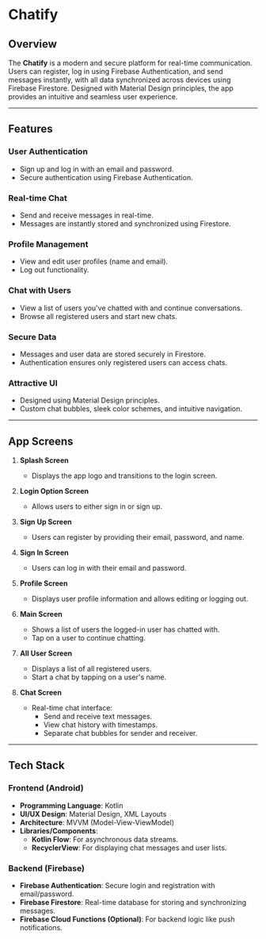 # Chatify

##  Overview
The **Chatify** is a modern and secure platform for real-time communication. Users can register, log in using Firebase Authentication, and send messages instantly, with all data synchronized across devices using Firebase Firestore. Designed with Material Design principles, the app provides an intuitive and seamless user experience.

---

##  Features

### **User Authentication**
- Sign up and log in with an email and password.
- Secure authentication using Firebase Authentication.

###  **Real-time Chat**
- Send and receive messages in real-time.
- Messages are instantly stored and synchronized using Firestore.

###  **Profile Management**
- View and edit user profiles (name and email).
- Log out functionality.

###  **Chat with Users**
- View a list of users you've chatted with and continue conversations.
- Browse all registered users and start new chats.

###  **Secure Data**
- Messages and user data are stored securely in Firestore.
- Authentication ensures only registered users can access chats.

###  **Attractive UI**
- Designed using Material Design principles.
- Custom chat bubbles, sleek color schemes, and intuitive navigation.

---

##  App Screens

1. **Splash Screen**
   - Displays the app logo and transitions to the login screen.

2. **Login Option Screen**
   - Allows users to either sign in or sign up.

3. **Sign Up Screen**
   - Users can register by providing their email, password, and name.

4. **Sign In Screen**
   - Users can log in with their email and password.

5. **Profile Screen**
   - Displays user profile information and allows editing or logging out.

6. **Main Screen**
   - Shows a list of users the logged-in user has chatted with.
   - Tap on a user to continue chatting.

7. **All User Screen**
   - Displays a list of all registered users.
   - Start a chat by tapping on a user's name.

8. **Chat Screen**
   - Real-time chat interface:
     - Send and receive text messages.
     - View chat history with timestamps.
     - Separate chat bubbles for sender and receiver.

---

##  Tech Stack

### **Frontend (Android)**
- **Programming Language**: Kotlin
- **UI/UX Design**: Material Design, XML Layouts
- **Architecture**: MVVM (Model-View-ViewModel)
- **Libraries/Components**:
  - **Kotlin Flow**: For asynchronous data streams.
  - **RecyclerView**: For displaying chat messages and user lists.

### **Backend (Firebase)**
- **Firebase Authentication**: Secure login and registration with email/password.
- **Firebase Firestore**: Real-time database for storing and synchronizing messages.
- **Firebase Cloud Functions (Optional)**: For backend logic like push notifications.
